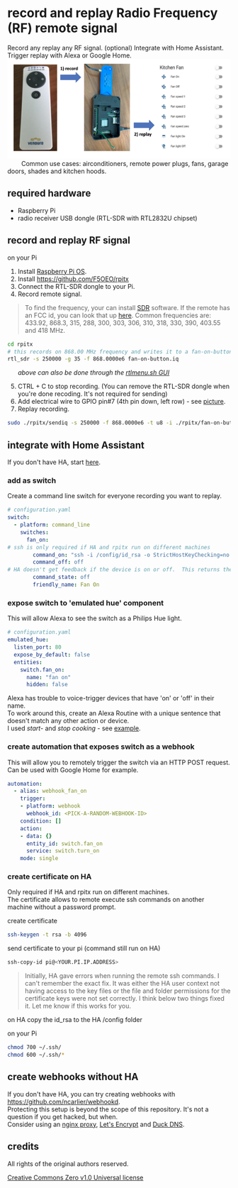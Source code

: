 # record and replay Radio Frequency (RF) remote signal 
Record any replay any RF signal. (optional) Integrate with Home Assistant. Trigger replay with Alexa or Google Home.  
![](docs/pics/project-drawing.png)
&nbsp;&nbsp;&nbsp;&nbsp;&nbsp;&nbsp;&nbsp;&nbsp;Common use cases: airconditioners, remote power plugs, fans, garage doors, shades and kitchen hoods.

## required hardware

* Raspberry Pi 
* radio receiver USB dongle (RTL-SDR with RTL2832U chipset)

## record and replay RF signal 

on your Pi
1. Install [Raspberry Pi OS](https://www.raspberrypi.org/downloads/raspberry-pi-os/). 
2. Install https://github.com/F5OEO/rpitx
3. Connect the RTL-SDR dongle to your Pi.
4. Record remote signal.  
> To find the frequency, your can install [SDR](https://www.rtl-sdr.com/big-list-rtl-sdr-supported-software/) software.  If the remote has an FCC id, you can look that up [here](https://fccid.io).  Common frequencies are: 433.92, 868.3, 315, 288, 300, 303, 306, 310, 318, 330, 390, 403.55 and 418 MHz.
```bash
cd rpitx
# this records on 868.00 MHz frequency and writes it to a fan-on-button.iq file
rtl_sdr -s 250000 -g 35 -f 868.0000e6 fan-on-button.iq
```
&nbsp;&nbsp;&nbsp;&nbsp;&nbsp; *above can also be done through the [rtlmenu.sh GUI](https://github.com/defcon24bit/record-and-replay-RF-remote/tree/master/docs/record-RF-signal-screenshots.md)*

5. CTRL + C to stop recording. (You can remove the RTL-SDR dongle when you're done recoding.  It's not required for sending)    
6. Add electrical wire to GPIO pin#7 (4th pin down, left row) - see [picture](https://github.com/defcon24bit/record-and-replay-RF-remote/tree/master/docs/pi-gpio-pins-picture.md).
7. Replay recording.  
```bash
sudo ./rpitx/sendiq -s 250000 -f 868.0000e6 -t u8 -i ./rpitx/fan-on-button.iq
```
<!--4. Launch the rpitx menu.
```bash
cd rpitx
./rtlmenu.sh
```
5. Set frequency, record and test replay - see [screenshot examples](https://github.com/defcon24bit/record-and-replay-RF-remote/tree/master/docs/record-RF-signal-screenshots.md).  
6. Rename the /rpitx/record.iq file.  
> The menu always uses the same file, so to avoid overwriting rename the file
```bash
cp record.iq on-button.iq
```
7. Go back to step 4. and repeat until you've recorded all buttons on your remote.    
-->

## integrate with Home Assistant

If you don't have HA, start [here](https://github.com/defcon24bit/record-and-replay-RF-remote/tree/master/docs/install-hassio.md).  

### add as switch 

Create a command line switch for everyone recording you want to replay.

```yaml
# configuration.yaml
switch:
  - platform: command_line
    switches:
      fan_on:
# ssh is only required if HA and rpitx run on different machines
        command_on: "ssh -i /config/id_rsa -o StrictHostKeyChecking=no -q pi@<YOUR.PI.IP.ADDRESS> sudo ./rpitx/sendiq -s 250000 -f 868.0000e6 -t u8 -i ./rpitx/fan-all-on.iq | wc -l >> /config/command.log"
        command_off: off
# HA doesn't get feedback if the device is on or off.  This returns the switch always back to the off-state.  
        command_state: off
        friendly_name: Fan On
```

### expose switch to 'emulated hue' component 

This will allow Alexa to see the switch as a Philips Hue light.

```yaml
# configuration.yaml
emulated_hue:
  listen_port: 80
  expose_by_default: false
  entities:
    switch.fan_on:
      name: "fan on"
      hidden: false
```

Alexa has trouble to voice-trigger devices that have 'on' or 'off' in their name.   
To work around this, create an Alexa Routine with a unique sentence that doesn't match any other action or device.     
I used *start*- and *stop cooking* - see [example](https://github.com/defcon24bit/record-and-replay-RF-remote/tree/master/docs/alexa-routine-picture.md).


### create automation that exposes switch as a webhook 

This will allow you to remotely trigger the switch via an HTTP POST request.   
Can be used with Google Home for example. 

```yaml
automation:
  - alias: webhook_fan_on
    trigger:
    - platform: webhook
      webhook_id: <PICK-A-RANDOM-WEBHOOK-ID>
    condition: []
    action:
    - data: {}
      entity_id: switch.fan_on
      service: switch.turn_on
    mode: single
```

### create certificate on HA

Only required if HA and rpitx run on different machines.  
The certificate allows to remote execute ssh commands on another machine without a password prompt. 

create certificate
```bash
ssh-keygen -t rsa -b 4096
```
send certificate to your pi (command still run on HA)
```bash
ssh-copy-id pi@<YOUR.PI.IP.ADDRESS>
```
> Initially,  HA gave errors when running the remote ssh commands.  I can't remember the exact fix.  It was either the HA user context not having access to the key files or the file and folder permissions for the certificate keys were not set correctly.  I think below two things fixed it.  Let me know if this works for you.

on HA
copy the id_rsa to the HA /config folder

on your Pi
```bash
chmod 700 ~/.ssh/
chmod 600 ~/.ssh/*
```

## create webhooks without HA

If you don't have HA, you can try creating webhooks with https://github.com/ncarlier/webhookd.    
Protecting this setup is beyond the scope of this repository. It's not a question if you get hacked, but when.  
Consider using an [nginx proxy](https://nginx.org/en/), [Let's Encrypt](https://letsencrypt.org) and [Duck DNS](https://www.duckdns.org).

<!--
## create IFTTT Applets
1. Create a [new IFTTT Applet](https://ifttt.com/create).
2. Select '+This' -> 'Amazon Alexa' or 'Google Assistant' -> 'Say a specific/simple phrase'.
3. Select '+That' -> 'Webhooks' -> 'Make a web request'.
URL ```https://<YOUR-HA>/api/webhook/<YOUR-WEBHOOK-ID>```
Method: ```POST```.
-->

## credits 

All rights of the original authors reserved. 

[Creative Commons Zero v1.0 Universal license](https://github.com/defcon24bit/record-and-replay-RF-remote/tree/master/LICENSE)

